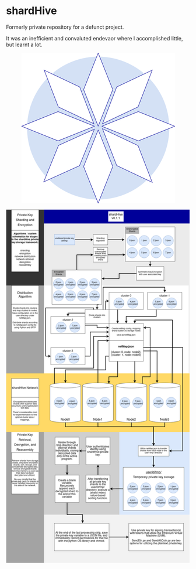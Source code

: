 # shardHive

Formerly private repository for a defunct project.

It was an inefficient and convaluted endevaor where I accomplished little, but learnt a lot.


<p align="center">
  <img src="https://github.com/JBLarson/shardHive/blob/main/shardHive.png"/>
</p>

<p align="center">
  <img src="https://github.com/JBLarson/shardHive/blob/main/shardHive-v0.1.1.png"/>
</p>





